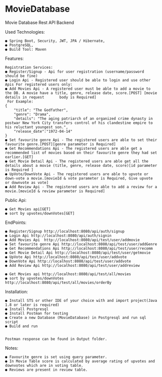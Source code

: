 # MovieDatabase
Movie Database Rest API Backend

Used Technologies:

	● Spring Boot, Security, JWT, JPA / Hibernate,
	● PostgreSQL,
	● Build Tool: Maven
	
Features:

	Registration Services:
	● Register/Signup - Api for user registration (username/password should be fine)
	● Login Api - Registered user should be able to login and use other Apis For registered users only:
	● Add Movies Api - A registered user must be able to add a movie to the DB. A movie have a title, genre, release date, score.[POST] [movie details in request 		body is Required]
	 For Example:
	{
		"title": "The Godfather",
		"genre": "Drama",
		"details": "The aging patriarch of an organized crime dynasty in postwar New York City transfers control of his clandestine empire to his reluctant youngest son.",
		"release_date":"1972-04-14"
	}
	● Set favourite genre Api - The registered users are able to set their favourite genre.[POST][genre parameter is Required]
	● Get Recommendations Api - The registered users are able get a recommended list of movies based on their favourite genre they had set earlier.[GET]
	● Get Movie Detail Api - The registered users are able get all the details about a movie (title, genre, release date, score)[id parameter is Required ]
	● UpVote/DownVote Api - The registered users are able to upvote or down-vote a movie.[movieId & vote parameter is Required, Give upvote or downvote as vote]  
	● Add Review Api - The registered users are able to add a review for a movie.[movieId & review parameter is Required]
		
		
Public Api:
		
	● Get Movies api[GET]
	● sort by upvotes/downVotes[GET]
		
		
		
EndPoints:
	
	● Register/Signup http://localhost:8080/api/auth/signup
	● Login Api http://localhost:8080/api/auth/signin
	● Add Movies Api  http://localhost:8080/api/test/user/addmovie
	● Set favourite genre Api http://localhost:8080/api/test/user/addGenre
	● Get Recommendations Api http://localhost:8080/api/test/user/recomm
	● Get Movie Detail Api http://localhost:8080/api/test/user/getmovie
	● UpVote Api http://localhost:8080/api/test/user/addvote
	● DownVote Api http://localhost:8080/api/test/user/addvote
	● Add Review Api http://localhost:8080/api/test/user/addreview
	
	● Get Movies api http://localhost:8080/api/test/all/movies
	● sort by upvotes/downVotes http://localhost:8080/api/test/all/movies/orderBy
		
Installation:

	● Install STS or other IDE of your choice with and import project(Java 1.8 or later is required)
	● Install Postgresql
	● Install Postman for testing
	● Create a new Database (MovieDatabase) in Postgresql and run sql script
	● Build and run
		

	Postman response can be found in Output folder.

Notes:

	● Favourite genre is set using query parameter.
	● In Movie Table score is calculated by average rating of upvotes and downvotes which are in voting table.
	● Reviews are present in review table.
